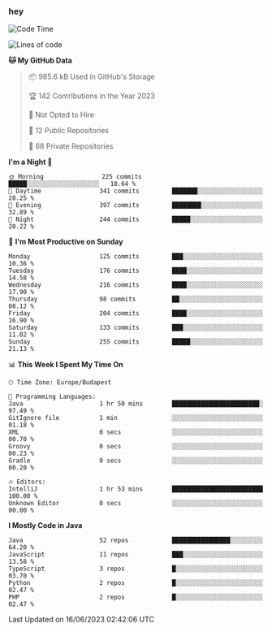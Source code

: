### hey

<!--START_SECTION:waka-->
![Code Time](http://img.shields.io/badge/Code%20Time-887%20hrs%2020%20mins-blue)

![Lines of code](https://img.shields.io/badge/From%20Hello%20World%20I%27ve%20Written-983.6%20thousand%20lines%20of%20code-blue)

**🐱 My GitHub Data** 

> 📦 985.6 kB Used in GitHub's Storage 
 > 
> 🏆 142 Contributions in the Year 2023
 > 
> 🚫 Not Opted to Hire
 > 
> 📜 12 Public Repositories 
 > 
> 🔑 68 Private Repositories 
 > 
**I'm a Night 🦉** 

```text
🌞 Morning                225 commits         █████░░░░░░░░░░░░░░░░░░░░   18.64 % 
🌆 Daytime                341 commits         ███████░░░░░░░░░░░░░░░░░░   28.25 % 
🌃 Evening                397 commits         ████████░░░░░░░░░░░░░░░░░   32.89 % 
🌙 Night                  244 commits         █████░░░░░░░░░░░░░░░░░░░░   20.22 % 
```
📅 **I'm Most Productive on Sunday** 

```text
Monday                   125 commits         ███░░░░░░░░░░░░░░░░░░░░░░   10.36 % 
Tuesday                  176 commits         ████░░░░░░░░░░░░░░░░░░░░░   14.58 % 
Wednesday                216 commits         ████░░░░░░░░░░░░░░░░░░░░░   17.90 % 
Thursday                 98 commits          ██░░░░░░░░░░░░░░░░░░░░░░░   08.12 % 
Friday                   204 commits         ████░░░░░░░░░░░░░░░░░░░░░   16.90 % 
Saturday                 133 commits         ███░░░░░░░░░░░░░░░░░░░░░░   11.02 % 
Sunday                   255 commits         █████░░░░░░░░░░░░░░░░░░░░   21.13 % 
```


📊 **This Week I Spent My Time On** 

```text
🕑︎ Time Zone: Europe/Budapest

💬 Programming Languages: 
Java                     1 hr 50 mins        ████████████████████████░   97.49 % 
GitIgnore file           1 min               ░░░░░░░░░░░░░░░░░░░░░░░░░   01.18 % 
XML                      0 secs              ░░░░░░░░░░░░░░░░░░░░░░░░░   00.70 % 
Groovy                   0 secs              ░░░░░░░░░░░░░░░░░░░░░░░░░   00.23 % 
Gradle                   0 secs              ░░░░░░░░░░░░░░░░░░░░░░░░░   00.20 % 

🔥 Editors: 
IntelliJ                 1 hr 53 mins        █████████████████████████   100.00 % 
Unknown Editor           0 secs              ░░░░░░░░░░░░░░░░░░░░░░░░░   00.00 % 
```

**I Mostly Code in Java** 

```text
Java                     52 repos            ████████████████░░░░░░░░░   64.20 % 
JavaScript               11 repos            ███░░░░░░░░░░░░░░░░░░░░░░   13.58 % 
TypeScript               3 repos             █░░░░░░░░░░░░░░░░░░░░░░░░   03.70 % 
Python                   2 repos             █░░░░░░░░░░░░░░░░░░░░░░░░   02.47 % 
PHP                      2 repos             █░░░░░░░░░░░░░░░░░░░░░░░░   02.47 % 
```




 Last Updated on 16/06/2023 02:42:06 UTC
<!--END_SECTION:waka-->
